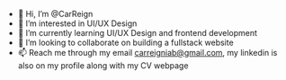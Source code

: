 - 👋 Hi, I’m @CarReign
- 👀 I’m interested in UI/UX Design
- 🌱 I’m currently learning UI/UX Design and frontend development
- 💞️ I’m looking to collaborate on building a fullstack website
- 📫 Reach me through my email carreigniab@gmail.com, my linkedin is also on my profile along with my CV webpage

<!---
CarReign/CarReign is a ✨ special ✨ repository because its `README.md` (this file) appears on your GitHub profile.
You can click the Preview link to take a look at your changes.
--->

